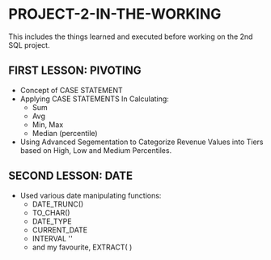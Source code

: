 # PROJECT-2-IN-THE-WORKING
This includes the things learned and executed before working on the 2nd SQL project.
## FIRST LESSON: PIVOTING
* Concept of CASE STATEMENT
* Applying CASE STATEMENTS In Calculating:
   * Sum
   * Avg
   * Min, Max
   * Median (percentile)
* Using Advanced Segementation to Categorize Revenue Values into Tiers based on High, Low and Medium Percentiles.

## SECOND LESSON: DATE
* Used various date manipulating functions:
   * DATE_TRUNC()
   * TO_CHAR()
   * DATE_TYPE
   * CURRENT_DATE
   * INTERVAL ''
   * and my favourite, EXTRACT( )
